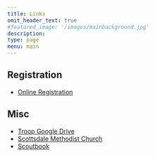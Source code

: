 ```yaml
---
title: Links
omit_header_text: true
#featured_image: '/images/mainbackground.jpg'
description: 
type: page
menu: main
---
```


## Registration

- [Online Registration]()

## Misc

- [Troop Google Drive](https://bit.ly/aztroop201-family)
- [Scottsdale Methodist Church](https://scottsdaleumc.org/)
- [Scoutbook](https://scoutbook.scouting.org/)

